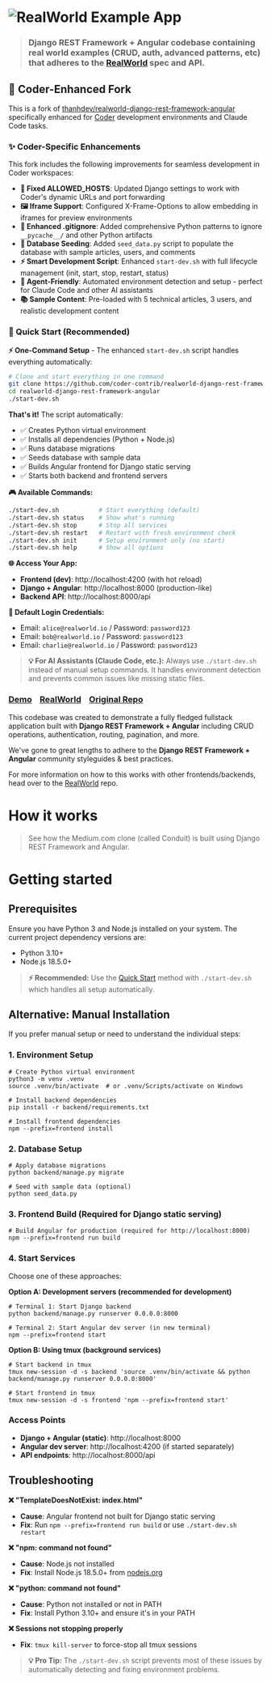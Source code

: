 # ![RealWorld Example App](logo.png)

> ### Django REST Framework + Angular codebase containing real world examples (CRUD, auth, advanced patterns, etc) that adheres to the [RealWorld](https://github.com/gothinkster/realworld) spec and API.

## 🚀 Coder-Enhanced Fork

This is a fork of [thanhdev/realworld-django-rest-framework-angular](https://github.com/thanhdev/realworld-django-rest-framework-angular) specifically enhanced for [Coder](https://coder.com) development environments and Claude Code tasks.

### ✨ Coder-Specific Enhancements

This fork includes the following improvements for seamless development in Coder workspaces:

- **🔧 Fixed ALLOWED_HOSTS**: Updated Django settings to work with Coder's dynamic URLs and port forwarding
- **🖼️ Iframe Support**: Configured X-Frame-Options to allow embedding in iframes for preview environments
- **🐍 Enhanced .gitignore**: Added comprehensive Python patterns to ignore `__pycache__/` and other Python artifacts
- **🌱 Database Seeding**: Added `seed_data.py` script to populate the database with sample articles, users, and comments
- **⚡ Smart Development Script**: Enhanced `start-dev.sh` with full lifecycle management (init, start, stop, restart, status)
- **🤖 Agent-Friendly**: Automated environment detection and setup - perfect for Claude Code and other AI assistants
- **📚 Sample Content**: Pre-loaded with 5 technical articles, 3 users, and realistic development content

### 🎯 Quick Start (Recommended)

**⚡ One-Command Setup** - The enhanced `start-dev.sh` script handles everything automatically:

```bash
# Clone and start everything in one command
git clone https://github.com/coder-contrib/realworld-django-rest-framework-angular.git
cd realworld-django-rest-framework-angular
./start-dev.sh
```

**That's it!** The script automatically:
- ✅ Creates Python virtual environment
- ✅ Installs all dependencies (Python + Node.js)
- ✅ Runs database migrations
- ✅ Seeds database with sample data
- ✅ Builds Angular frontend for Django static serving
- ✅ Starts both backend and frontend servers

**🎮 Available Commands:**
```bash
./start-dev.sh           # Start everything (default)
./start-dev.sh status    # Show what's running
./start-dev.sh stop      # Stop all services
./start-dev.sh restart   # Restart with fresh environment check
./start-dev.sh init      # Setup environment only (no start)
./start-dev.sh help      # Show all options
```

**🌐 Access Your App:**
- **Frontend (dev)**: http://localhost:4200 (with hot reload)
- **Django + Angular**: http://localhost:8000 (production-like)
- **Backend API**: http://localhost:8000/api

**🔑 Default Login Credentials:**
- Email: `alice@realworld.io` / Password: `password123`
- Email: `bob@realworld.io` / Password: `password123`
- Email: `charlie@realworld.io` / Password: `password123`

> **💡 For AI Assistants (Claude Code, etc.):** Always use `./start-dev.sh` instead of manual setup commands. It handles environment detection and prevents common issues like missing static files.

### [Demo](https://thanhdev.pythonanywhere.com/)&nbsp;&nbsp;&nbsp;&nbsp;[RealWorld](https://github.com/gothinkster/realworld)&nbsp;&nbsp;&nbsp;&nbsp;[Original Repo](https://github.com/thanhdev/realworld-django-rest-framework-angular)


This codebase was created to demonstrate a fully fledged fullstack application built with **Django REST Framework + Angular** including CRUD operations, authentication, routing, pagination, and more.

We've gone to great lengths to adhere to the **Django REST Framework + Angular** community styleguides & best practices.

For more information on how to this works with other frontends/backends, head over to the [RealWorld](https://github.com/gothinkster/realworld) repo.


# How it works

> See how the Medium.com clone (called Conduit) is built using Django REST Framework and Angular.

# Getting started

## Prerequisites
Ensure you have Python 3 and Node.js installed on your system. The current project dependency versions are:
- Python 3.10+
- Node.js 18.5.0+

> **⚡ Recommended:** Use the [Quick Start](#-quick-start-recommended) method with `./start-dev.sh` which handles all setup automatically.

## Alternative: Manual Installation

If you prefer manual setup or need to understand the individual steps:

### 1. Environment Setup
```shell
# Create Python virtual environment
python3 -m venv .venv
source .venv/bin/activate  # or .venv/Scripts/activate on Windows

# Install backend dependencies
pip install -r backend/requirements.txt

# Install frontend dependencies
npm --prefix=frontend install
```

### 2. Database Setup
```shell
# Apply database migrations
python backend/manage.py migrate

# Seed with sample data (optional)
python seed_data.py
```

### 3. Frontend Build (Required for Django static serving)
```shell
# Build Angular for production (required for http://localhost:8000)
npm --prefix=frontend run build
```

### 4. Start Services
Choose one of these approaches:

**Option A: Development servers (recommended for development)**
```shell
# Terminal 1: Start Django backend
python backend/manage.py runserver 0.0.0.0:8000

# Terminal 2: Start Angular dev server (in new terminal)
npm --prefix=frontend start
```

**Option B: Using tmux (background services)**
```shell
# Start backend in tmux
tmux new-session -d -s backend 'source .venv/bin/activate && python backend/manage.py runserver 0.0.0.0:8000'

# Start frontend in tmux
tmux new-session -d -s frontend 'npm --prefix=frontend start'
```

### Access Points
- **Django + Angular (static)**: http://localhost:8000
- **Angular dev server**: http://localhost:4200 (if started separately)
- **API endpoints**: http://localhost:8000/api

## Troubleshooting

**❌ "TemplateDoesNotExist: index.html"**
- **Cause**: Angular frontend not built for Django static serving
- **Fix**: Run `npm --prefix=frontend run build` or use `./start-dev.sh restart`

**❌ "npm: command not found"**
- **Cause**: Node.js not installed
- **Fix**: Install Node.js 18.5.0+ from [nodejs.org](https://nodejs.org)

**❌ "python: command not found"**
- **Cause**: Python not installed or not in PATH
- **Fix**: Install Python 3.10+ and ensure it's in your PATH

**❌ Sessions not stopping properly**
- **Fix**: `tmux kill-server` to force-stop all tmux sessions

> **💡 Pro Tip:** The `./start-dev.sh` script prevents most of these issues by automatically detecting and fixing environment problems.
